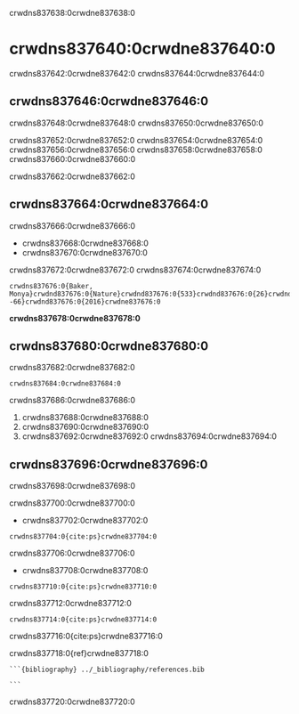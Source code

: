 crwdns837638:0crwdne837638:0
# crwdns837640:0crwdne837640:0

crwdns837642:0crwdne837642:0 crwdns837644:0crwdne837644:0

## crwdns837646:0crwdne837646:0

crwdns837648:0crwdne837648:0 crwdns837650:0crwdne837650:0

crwdns837652:0crwdne837652:0 crwdns837654:0crwdne837654:0 crwdns837656:0crwdne837656:0 crwdns837658:0crwdne837658:0 crwdns837660:0crwdne837660:0

crwdns837662:0crwdne837662:0

## crwdns837664:0crwdne837664:0

crwdns837666:0crwdne837666:0

- crwdns837668:0crwdne837668:0
- crwdns837670:0crwdne837670:0

crwdns837672:0crwdne837672:0 crwdns837674:0crwdne837674:0

```
crwdns837676:0{Baker, Monya}crwdnd837676:0{Nature}crwdnd837676:0{533}crwdnd837676:0{26}crwdnd837676:0{353--66}crwdnd837676:0{2016}crwdne837676:0
```

**crwdns837678:0crwdne837678:0**

## crwdns837680:0crwdne837680:0

crwdns837682:0crwdne837682:0

```
crwdns837684:0crwdne837684:0
```

crwdns837686:0crwdne837686:0

1. crwdns837688:0crwdne837688:0
2. crwdns837690:0crwdne837690:0
3. crwdns837692:0crwdne837692:0 crwdns837694:0crwdne837694:0

## crwdns837696:0crwdne837696:0

crwdns837698:0crwdne837698:0

crwdns837700:0crwdne837700:0

- crwdns837702:0crwdne837702:0
```
crwdns837704:0{cite:ps}crwdne837704:0

```
crwdns837706:0crwdne837706:0
- crwdns837708:0crwdne837708:0
```
crwdns837710:0{cite:ps}crwdne837710:0
```

crwdns837712:0crwdne837712:0

```
crwdns837714:0{cite:ps}crwdne837714:0
```

crwdns837716:0{cite:ps}crwdne837716:0

crwdns837718:0{ref}crwdne837718:0

    ```{bibliography} ../_bibliography/references.bib

    ```

crwdns837720:0crwdne837720:0
